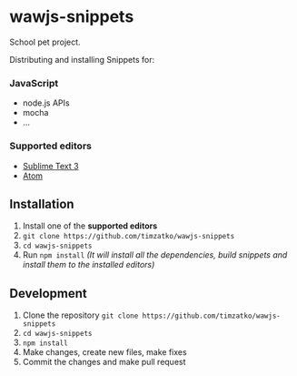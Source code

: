 # wawjs-snippets

School pet project.

Distributing and installing Snippets for:

### JavaScript
- node.js APIs
- mocha
- ...
	
### Supported editors
- [Sublime Text 3](https://www.sublimetext.com/3)
- [Atom](https://atom.io/)

## Installation

1. Install one of the __supported editors__
1. `git clone https://github.com/timzatko/wawjs-snippets`
1. `cd wawjs-snippets`
1. Run `npm install` *(It will install all the dependencies, build snippets and install them to the installed editors)*
	

## Development

1. Clone the repository `git clone https://github.com/timzatko/wawjs-snippets`
1. `cd wawjs-snippets`
1. `npm install`
1. Make changes, create new files, make fixes
1. Commit the changes and make pull request


